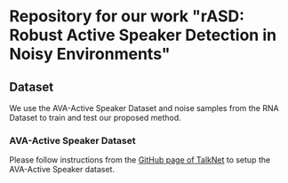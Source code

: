 # Repository for our work "rASD: Robust Active Speaker Detection in Noisy Environments"

## Dataset

We use the AVA-Active Speaker Dataset and noise samples from the RNA Dataset to train and test our proposed method. 

### AVA-Active Speaker Dataset

Please follow instructions from the [GitHub page of TalkNet](https://github.com/TaoRuijie/TalkNet-ASD#data-preparation) to setup the AVA-Active Speaker dataset.
